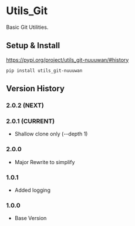 # Utils_Git

Basic Git Utilities.

## Setup & Install

https://pypi.org/project/utils_git-nuuuwan/#history

```
pip install utils_git-nuuuwan
```

## Version History 


### 2.0.2 (NEXT)

### 2.0.1 (CURRENT)
* Shallow clone only (--depth 1)

### 2.0.0 
* Major Rewrite to simplify

### 1.0.1
* Added logging

### 1.0.0
* Base Version